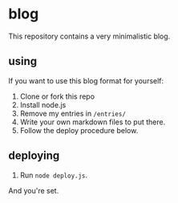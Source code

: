 # blog
This repository contains a very minimalistic blog.

## using
If you want to use this blog format for yourself:
1. Clone or fork this repo
2. Install node.js
3. Remove my entries in `/entries/`
4. Write your own markdown files to put there.
5. Follow the deploy procedure below.

## deploying
1. Run `node deploy.js`.

And you're set. 